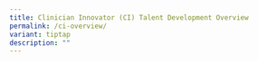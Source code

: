 ```yaml
---
title: Clinician Innovator (CI) Talent Development Overview
permalink: /ci-overview/
variant: tiptap
description: ""
---
```

